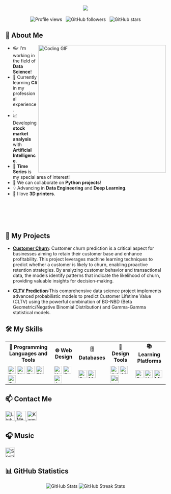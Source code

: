 <h1 align="center">
  <a href="https://git.io/typing-svg">
    <img src="https://readme-typing-svg.herokuapp.com/?color=F7F7F7&lines=Hello!;I+am+Fatih+Eren+Cetin!;Data+Scientist!&center=true&size=25">
  </a>
</h1>

<p align="center"> 
  <img src="https://komarev.com/ghpvc/?username=fecetinn&label=Profile%20Views&color=0e75b6&style=flat" alt="Profile views" />
  &nbsp;
  <img src="https://img.shields.io/github/followers/fecetinn?label=Followers&style=social" alt="GitHub followers" />
  &nbsp;
  <img src="https://img.shields.io/github/stars/fecetinn?label=Stars&style=social" alt="GitHub stars" />
</p>

## 👋 About Me

<a href="https://media.giphy.com/media/qgQUggAC3Pfv687qPC/giphy.gif">
  <img align="right" src="https://media.giphy.com/media/qgQUggAC3Pfv687qPC/giphy.gif" width="400" alt="Coding GIF" />
</a>

- 👓 I'm working in the field of **Data Science**!
- 🌱 Currently learning **C#** in my professional experience.
- 📈 Developing **stock market analysis** with **Artificial Intelligence**.
- 🔭 **Time Series** is my special area of interest!
- 👯 We can collaborate on **Python projects**!
- 💡 Advancing in **Data Engineering** and **Deep Learning**.
- 🔧 I love **3D printers**.

<br><br><br><br>


## 🚀 My Projects

- [**Customer Churn**](https://github.com/fecetinn/Telcom_Customer_Churn): Customer churn prediction is a critical aspect for businesses aiming to retain their customer base and enhance profitability. This project leverages machine learning techniques to predict whether a customer is likely to churn, enabling proactive retention strategies. By analyzing customer behavior and transactional data, the models identify patterns that indicate the likelihood of churn, providing valuable insights for decision-making.

- [**CLTV Prediction**](https://github.com/fecetinn/CLTV-Prediction-with-BN-BGD-and-Gamma-Gamma):This comprehensive data science project implements advanced probabilistic models to predict Customer Lifetime Value (CLTV) using the powerful combination of BG-NBD (Beta Geometric/Negative Binomial Distribution) and Gamma-Gamma statistical models.

<!--  
- [**Project Name 2**](https://github.com/fecetinn/project-2): Short description about the project.
- [**Project Name 3**](https://github.com/fecetinn/project-3): Short description about the project.
-->

## 🛠️ My Skills

<table>
  <tr>
    <th>🚀 Programming Languages and Tools</th>
    <th>🌐 Web Design</th>
    <th>🗄️ Databases</th>
    <th>🎨 Design Tools</th>
    <th>📚 Learning Platforms</th>
  </tr>
  <tr>
    <td>
      <img src="https://img.shields.io/badge/Python-3776AB?style=for-the-badge&logo=python&logoColor=white" alt="Python" height="25" />
      <img src="https://img.shields.io/badge/Numpy-013243?style=for-the-badge&logo=numpy&logoColor=white" alt="NumPy" height="25" />
      <img src="https://img.shields.io/badge/Pandas-150458?style=for-the-badge&logo=pandas&logoColor=white" alt="Pandas" height="25" />
      <img src="https://img.shields.io/badge/Plotly-3F4F75?style=for-the-badge&logo=plotly&logoColor=white" alt="Plotly" height="25" />
      <img src="https://img.shields.io/badge/C%20Sharp-239120?style=for-the-badge&logo=c-sharp&logoColor=white" alt="C#" height="25" />
    </td>
    <td>
      <img src="https://img.shields.io/badge/HTML5-E34F26?style=for-the-badge&logo=html5&logoColor=white" alt="HTML5" height="25" />
      <img src="https://img.shields.io/badge/CSS3-1572B6?style=for-the-badge&logo=css3&logoColor=white" alt="CSS3" height="25" />
      <img src="https://img.shields.io/badge/JavaScript-F7DF1E?style=for-the-badge&logo=javascript&logoColor=black" alt="JavaScript" height="25" />
    </td>
    <td>
      <img src="https://img.shields.io/badge/SQLite-003B57?style=for-the-badge&logo=sqlite&logoColor=white" alt="SQLite" height="25" />
      <img src="https://img.shields.io/badge/Microsoft%20SQL%20Server-CC2927?style=for-the-badge&logo=microsoft%20sql%20server&logoColor=white" alt="MS SQL Server" height="25" />
    </td>
    <td>
      <img src="https://img.shields.io/badge/Adobe%20Photoshop-31A8FF?style=for-the-badge&logo=adobe%20photoshop&logoColor=white" alt="Adobe Photoshop" height="25" />
      <img src="https://img.shields.io/badge/Adobe%20After%20Effects-9999FF?style=for-the-badge&logo=adobe%20after%20effects&logoColor=white" alt="After Effects" height="25" />
      <img src="https://img.shields.io/badge/Adobe%20Illustrator-FF9A00?style=for-the-badge&logo=adobe%20illustrator&logoColor=white" alt="Illustrator" height="25" />
    </td>
    <td>
      <img src="https://img.shields.io/badge/Coursera-2A73CC?style=for-the-badge&logo=Coursera&logoColor=white" alt="Coursera" height="25" />
      <img src="https://img.shields.io/badge/Udemy-A435F0?style=for-the-badge&logo=Udemy&logoColor=white" alt="Udemy" height="25" />
      <img src="https://img.shields.io/badge/Miuul-3C3C3D?style=for-the-badge&logo=miuul&logoColor=white" alt="Miuul" height="25" />
    </td>
  </tr>
</table>


## 📫 Contact Me
<p align="left">
  <a href="www.linkedin.com/in/fatih-eren-cetin" target="_blank"  rel="noopener noreferrer">
    <img src="https://img.shields.io/badge/LinkedIn-%230077B5.svg?&style=for-the-badge&logo=linkedin&logoColor=white" alt="LinkedIn" height="30" />
  </a>
  
  <a href="https://medium.com/@fecetinn" target="_blank"  rel="noopener noreferrer">
    <img src="https://img.shields.io/badge/Medium-12100E?style=for-the-badge&logo=medium&logoColor=white" alt="Medium" height="30" />
  </a>
  
  <a href="https://www.kaggle.com/fatiherencetin" target="_blank"  rel="noopener noreferrer">
    <img src="https://img.shields.io/badge/Kaggle-20BEFF?style=for-the-badge&logo=kaggle&logoColor=white" alt="Kaggle" height="30" />
  </a>
</p>

## 🎧 Music
<a href="https://open.spotify.com/user/31ymupalllh6riuv5pca5cewnndi?si=95ce36b9a9f34276" target="_blank"  rel="noopener noreferrer">
  <img src="https://img.shields.io/badge/Spotify-1DB954?style=for-the-badge&logo=spotify&logoColor=white" alt="Spotify" height="30" />
</a>

## 📊 GitHub Statistics

<div align="center">
  <!-- Here we change the theme to 'tokyonight' -->
  <img src="https://github-readme-stats.vercel.app/api?username=fecetinn&show_icons=true&theme=highcontrast" alt="GitHub Stats" />
  <img src="https://github-readme-streak-stats.herokuapp.com/?user=fecetinn&theme=highcontrast" alt="GitHub Streak Stats" />
</div>

<!--
**fecetinn/fecetinn** is a ✨ _special_ ✨ repository because its `README.md` (this file) appears on your GitHub profile.

Here are some ideas to get you started:

- 🔭 I’m currently working on...
- 🌱 I’m learning...
- 👯 I’m looking to collaborate on...
- 🤔 I’m looking for help with...
- 💬 Ask me about...
- 📫 How to reach me: ...
- 😄 Pronouns: ...
- ⚡ Fun fact: ...
-->

